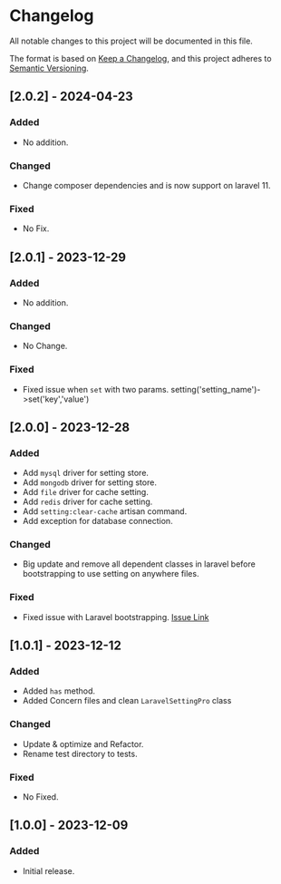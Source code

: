 # Changelog

All notable changes to this project will be documented in this file.

The format is based on [Keep a Changelog](https://keepachangelog.com/en/1.0.0/),
and this project adheres to [Semantic Versioning](https://semver.org/spec/v2.0.0.html).

## [2.0.2] - 2024-04-23

### Added

- No addition.

### Changed

- Change composer dependencies and is now support on laravel 11.

### Fixed

- No Fix.

## [2.0.1] - 2023-12-29

### Added

- No addition.

### Changed

- No Change.

### Fixed

- Fixed issue when `set` with two params. setting('setting_name')->set('key','value')

## [2.0.0] - 2023-12-28

### Added

- Add `mysql` driver for setting store.
- Add `mongodb` driver for setting store.
- Add `file` driver for cache setting.
- Add `redis` driver for cache setting.
- Add `setting:clear-cache` artisan command.
- Add exception for database connection.

### Changed

- Big update and remove all dependent classes in laravel before bootstrapping to use setting on anywhere files.

### Fixed

- Fixed issue with Laravel bootstrapping. [Issue Link](https://github.com/laravel/framework/issues/49346)

## [1.0.1] - 2023-12-12

### Added

- Added `has` method.
- Added Concern files and clean `LaravelSettingPro` class

### Changed

- Update & optimize and Refactor.
- Rename test directory to tests.

### Fixed

- No Fixed.

## [1.0.0] - 2023-12-09

### Added

- Initial release.

